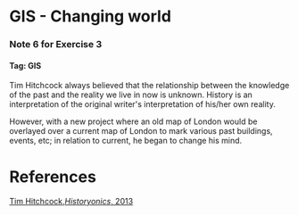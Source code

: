 # GIS - Changing world

### Note 6 for Exercise 3

#### Tag: GIS

Tim Hitchcock always believed that the relationship between the knowledge of the past and the reality we live in now is unknown. History is an interpretation of the original writer's interpretation of his/her own reality.

However, with a new project where an old map of London would be overlayed over a current map of London to mark various past buildings, events, etc; in relation to current, he began to change his mind.

# References
[Tim Hitchcock,*Historyonics*, 2013](http://historyonics.blogspot.ca/2013/12/big-data-for-dead-people-digital.html)
